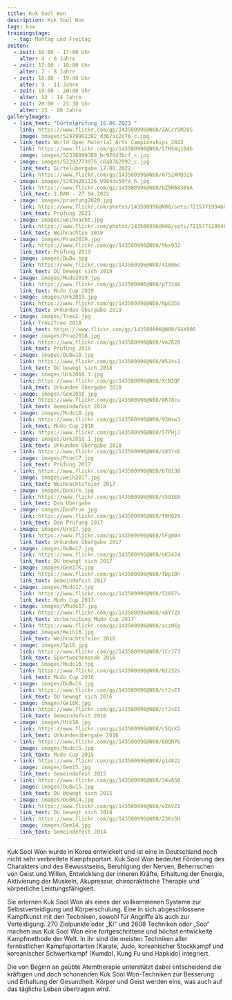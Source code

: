 ```yaml
---
title: Kuk Sool Won
description: Kuk Sool Won
tags: ksw
trainingstage:
  - tag: Montag und Freitag
zeiten:
  - zeit: 16:00 - 17:00 Uhr
    alter: 4 - 6 Jahre
  - zeit: 17:00 - 18:00 Uhr
    alter: 7 - 8 Jahre
  - zeit: 18:00 - 19:00 Uhr
    alter: 9 - 11 Jahre
  - zeit: 19:00 - 20:00 Uhr
    alter: 12 - 14 Jahre
  - zeit: 20:00 - 21:30 Uhr
    alter: 15 - 80 Jahre
galleryImages:
  - link_text: "Gürtelprüfung 16.06.2023 "
    link: https://www.flickr.com/gp/143500996@N08/ZACcY5MJ8S
    image: images/52979902382_d367ac2c76_c.jpg
  - link_text: World Open Material Arts Campionships 2022
    link: https://www.flickr.com/gp/143500996@N08/57HS4q104b
    image: images/52338899388_bc926d3bcf_c.jpg
  - image: images/52292773976_c6a07b2992_c.jpg
    link_text: Gürtelübergabe 17.08.2022
    link: https://www.flickr.com/gp/143500996@N08/07524MQ326
  - image: images/52034281126_9904dc59fa_h.jpg
    link: https://www.flickr.com/gp/143500996@N08/bZ5R60369A
    link_text: 1.DAN - 27.04.2022
  - image: images/pruefung2020.jpg
    link: https://www.flickr.com/photos/143500996@N08/sets/72157719946848586/
    link_text: Prüfung 2021
  - image: images/weihnacht.jpg
    link: https://www.flickr.com/photos/143500996@N08/sets/72157712804840162/
    link_text: Weihnachten 2019
  - image: images/Prue2019.jpg
    link: https://www.flickr.com/gp/143500996@N08/9bx932
    link_text: Prüfung 2019
  - image: images/DuBw.jpg
    link: https://www.flickr.com/gp/143500996@N08/41006c
    link_text: DU bewegt sich 2019
  - image: images/Mudo2019.jpg
    link: https://www.flickr.com/gp/143500996@N08/p73246
    link_text: Mudo Cup 2019
  - image: images/Urk2019.jpg
    link: https://www.flickr.com/gp/143500996@N08/NpG35S
    link_text: Urkunden Übergabe 2019
  - image: images/Tree2.jpg
    link: Tree2Tree 2018
    link_text: https://www.flickr.com/gp/143500996@N08/94X006
  - image: images/Prue2018.jpg
    link: https://www.flickr.com/gp/143500996@N08/Vm2620
    link_text: Prüfung 2018
  - image: images/DuBw18.jpg
    link: https://www.flickr.com/gp/143500996@N08/W524s1
    link_text: DU bewegt sich 2018
  - image: images/Urk2018.1.jpg
    link: https://www.flickr.com/gp/143500996@N08/XtN2QF
    link_text: Urkunden Übergabe 2018
  - image: images/Gem2018.jpg
    link: https://www.flickr.com/gp/143500996@N08/0R78cu
    link_text: Gemeindefest 2018
  - image: images/Mudo18.jpg
    link: https://www.flickr.com/gp/143500996@N08/93Wxw3
    link_text: Mudo Cup 2018
  - link: https://www.flickr.com/gp/143500996@N08/57PHjJ
    image: images/Urk2018.1.jpg
    link_text: Urkunden Übergabe 2018
  - link: https://www.flickr.com/gp/143500996@N08/483rxE
    image: images/Prue17.jpg
    link_text: Prüfung 2017
  - link: https://www.flickr.com/gp/143500996@N08/b78138
    image: images/weih2017.jpg
    link_text: Weihnachtsfeier 2017
  - image: images/DanUrk.jpg
    link: https://www.flickr.com/gp/143500996@N08/V591E0
    link_text: Dan Übergabe
  - image: images/DanPrue.jpg
    link: https://www.flickr.com/gp/143500996@N08/f9H629
    link_text: Dan Prüfung 2017
  - image: images/Urk17.jpg
    link: https://www.flickr.com/gp/143500996@N08/5Fg004
    link_text: Urkunden Übergabe 2017
  - image: images/DuBw17.jpg
    link: https://www.flickr.com/gp/143500996@N08/nK2424
    link_text: DU bewegt sich 2017
  - image: images/Gem17K.jpg
    link: https://www.flickr.com/gp/143500996@N08/fDp10h
    link_text: Gemeindefest 2017
  - image: images/Mudo17.jpg
    link: https://www.flickr.com/gp/143500996@N08/52657v
    link_text: Mudo Cup 2017
  - image: images/VMudo17.jpg
    link: https://www.flickr.com/gp/143500996@N08/48Y72X
    link_text: Vorbereitung Mudo Cup 2017
  - link: https://www.flickr.com/gp/143500996@N08/aczWEg
    image: images/Weih16.jpg
    link_text: Weihnachtsfeier 2016
  - image: images/Sp16.jpg
    link: https://www.flickr.com/gp/143500996@N08/1CrJ73
    link_text: Sportwochenende 2016
  - image: images/Mudo16.jpg
    link: https://www.flickr.com/gp/143500996@N08/B2232s
    link_text: Mudo Cup 2016
  - image: images/DuBw16.jpg
    link: https://www.flickr.com/gp/143500996@N08/ct2sE1
    link_text: DU bewegt sich 2016
  - image: images/Ge16K.jpg
    link: https://www.flickr.com/gp/143500996@N08/ct2sE1
    link_text: Gemeindefest 2016
  - image: images/Urk16.jpg
    link: https://www.flickr.com/gp/143500996@N08/c5QiX2
    link_text: Urkundenübergabe 2016
  - link: https://www.flickr.com/gp/143500996@N08/00QR76
    image: images/Mudo15.jpg
    link_text: Mudo Cup 2015
  - link: https://www.flickr.com/gp/143500996@N08/g14822
    image: images/Gem15.jpg
    link_text: Gemeindefest 2015
  - link: https://www.flickr.com/gp/143500996@N08/34v850
    image: images/DuBw15.jpg
    link_text: DU bewegt sich 2015
  - image: images/DuBW14.jpg
    link: https://www.flickr.com/gp/143500996@N08/eZ6VZ1
    link_text: DU bewegt sich 2014
  - link: https://www.flickr.com/gp/143500996@N08/Z3Kz5H
    image: images/Gem14.jpg
    link_text: Gemeindefest 2014
---
```


Kuk Sool Won wurde in Korea entwickelt und ist eine in Deutschland noch nicht sehr verbreitete Kampfsportart. Kuk Sool Won bedeutet Förderung des Charakters und des Bewusstseins, Beruhigung der Nerven, Beherrschen von Geist und Willen, Entwicklung der inneren Kräfte, Erhaltung der Energie, Aktivierung der Muskeln, Akupressur, chiropraktische Therapie und körperliche Leistungsfähigkeit.

Sie erlernen Kuk Sool Won als eines der vollkommenen Systeme zur Selbstverteidigung und Körperschulung. Eine in sich abgeschlossene Kampfkunst mit den Techniken, sowohl für Angriffe als auch zur Verteidigung. 270 Zielpunkte oder „Ki“ und 2608 Techniken oder „Soo“ machen aus Kuk Sool Won eine fortgeschrittene und höchst entwickelte Kampfmethode der Welt. In ihr sind die meisten Techniken aller fernöstlichen Kampfsportarten (Karate, Judo, koreanischer Stockkampf und koreanischer Schwertkampf (Kumdo), Kung Fu und Hapkido) integriert.

Die von Beginn an geübte Atemtherapie unterstützt dabei entscheidend die kräftigen und doch schonenden Kuk Sool Won-Techniken zur Besserung und Erhaltung der Gesundheit. Körper und Geist werden eins, was auch auf das tägliche Leben übertragen wird.
